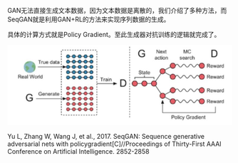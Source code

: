 

<!--
 * @version:
 * @Author:  StevenJokess https://github.com/StevenJokess
 * @Date: 2020-10-14 20:16:20
 * @LastEditors:  StevenJokess https://github.com/StevenJokess
 * @LastEditTime: 2020-10-16 20:58:14
 * @Description:
 * @TODO::
 * @Reference:https://nndl.github.io
-->

GAN无法直接生成文本数据，因为文本数据是离散的，我们介绍了多种方法，而SeqGAN就是利用GAN+RL的方法来实现序列数据的生成。



具体的计算方式就是Policy Gradient。至此生成器对抗训练的逻辑就完成了。


![SeqGAN](img\SeqGAN.jpg)

Yu L, Zhang W, Wang J, et al., 2017. SeqGAN: Sequence generative adversarial nets with policygradient[C]//Proceedings of Thirty-First AAAI Conference on Artificial Intelligence. 2852-2858
